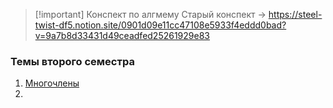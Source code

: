 > [!important] Конспект по алгмему
> Старый конспект -> https://steel-twist-df5.notion.site/0901d09e11cc47108e5933f4eddd0bad?v=9a7b8d33431d49ceadfed25261929e83

### Темы второго семестра
1. [Многочлены](algem/Многочлены/Многочлены.md)
2. 